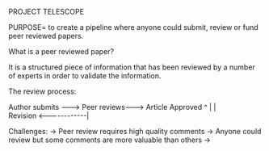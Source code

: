 

 PROJECT TELESCOPE

 PURPOSE= to create a pipeline where anyone could submit, review or fund peer reviewed papers. 

 What is a peer reviewed paper?

 It is a structured piece of information that has been reviewed by a number of experts in order to validate the information.

 The review process:

 Author submits --->  Peer reviews---> Article Approved
       ^
       |                  |              
    Revision <------------|


Challenges: 
-> Peer review requires high quality comments
-> Anyone could review but some comments are more valuable than others
-> 